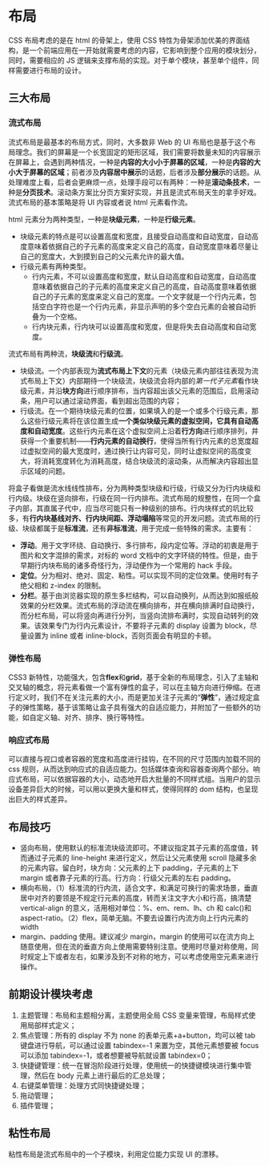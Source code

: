 # 布局

CSS 布局考虑的是在 html 的骨架上，使用 CSS 特性为骨架添加优美的界面结构，是一个前端应用在一开始就需要考虑的内容，它影响到整个应用的模块划分，同时，需要相应的 JS 逻辑来支撑布局的实现。对于单个模块，甚至单个组件，同样需要进行布局的设计。

## 三大布局

### 流式布局
流式布局是最基本的布局方式，同时，大多数非 Web 的 UI 布局也是基于这个布局理念。我们的屏幕是一个长宽固定的矩形区域，我们需要将数量未知的内容展示在屏幕上，会遇到两种情况，一种是**内容的大小小于屏幕的区域**，一种是**内容的大小大于屏幕的区域**；前者涉及**内容居中展示**的话题，后者涉及**部分展示**的话题。从处理难度上看，后者会更麻烦一点，处理手段可以有两种：一种是**滚动条技术**，一种是**分页技术**。滚动条方案比分页方案好实现，并且是流式布局天生的拿手好戏。流式布局的基本策略是将 UI 内容或者说 html 元素看作流。

html 元素分为两种类型，一种是**块级元素**，一种是**行级元素**。
+ 块级元素的特点是可以设置高度和宽度，且接受自动高度和自动宽度，自动高度意味着依据自己的子元素的高度来定义自己的高度，自动宽度意味着尽量让自己的宽度大，大到摸到自己的父元素允许的最大值。
+ 行级元素有两种类型。
  + 行内元素，不可以设置高度和宽度，默认自动高度和自动宽度，自动高度意味着依据自己的子元素的高度来定义自己的高度，自动高度意味着依据自己的子元素的宽度来定义自己的宽度。一个文字就是一个行内元素，包括空白字符也是一个行内元素，非显示声明的多个空白元素的会被自动折叠为一个空格。
  + 行内块元素，行内块可以设置高度和宽度，但是将失去自动高度和自动宽度。

流式布局有两种流，**块级流**和**行级流**。
+ 块级流。一个内部表现为**流式布局上下文**的元素（块级元素内部往往表现为流式布局上下文）内部期待一个块级流，块级流会将内部的*第一代子元素*看作块级元素，并沿**块方向**进行顺序排布，当内容超出该父元素的范围后，启用滚动条，用户可以通过滚动界面，看到超出范围的内容；
+ 行级流。在一个期待块级元素的位置，如果填入的是一个或多个行级元素，那么这些行级元素将在该位置生成**一个类似块级元素的虚拟空间，它具有自动高度和自动宽度**。这些行内元素在这个虚拟空间上沿着**行方向**进行顺序排列，并获得一个重要机制——**行内元素的自动换行**，使得当所有行内元素的总宽度超过虚拟空间的最大宽度时，通过换行让内容可见，同时让虚拟空间的高度变大，将消耗宽度转化为消耗高度，结合块级流的滚动条，从而解决内容超出显示区域的问题。

将盒子看做是流水线线性排布，分为两种类型块级和行级，行级又分为行内块级和行内级。块级在竖向排布，行级在同一行内排布。流式布局的规整性，在同一个盒子内部，其直属子代中，应当尽可能只有一种级别的排布。行内块样式的坑比较多，有**行内块基线对齐、行内块间距、浮动塌陷**等常见的开发问题。流式布局的行级、块级都属于是**标准流**，还有**非标准流**，用于完成一些特殊的需求。主要有：

- **浮动**。用于文字环绕、自动换行、多行排布，段内定位等。浮动的初衷是用于图片和文字混排的需求，对标的 word 文档中的文字环绕的特性。但是，由于早期行内块布局的诸多奇怪行为，浮动便作为一个常用的 hack 手段。
- **定位**。分为相对、绝对、固定、粘性。可以实现不同的定位效果。使用时有子绝父相和 z-index 的限制。
- **分栏**。基于由浏览器实现的原生多栏结构，可以自动换列，从而达到如报纸般效果的分栏效果。流式布局的浮动流在横向排布，并在横向排满时自动换行，而分栏布局，可以将竖向再进行分列，当竖向流排布满时，实现自动转列的效果。该效果专门为行内元素设计，不要将子元素的 display 设置为 block，尽量设置为 inline 或者 inline-block，否则页面会有明显的卡顿。

### 弹性布局

CSS3 新特性，功能强大，包含**flex**和**grid**，基于全新的布局理念，引入了主轴和交叉轴的概念，将元素看做一个富有弹性的盒子，可以在主轴方向进行伸缩。在进行定义时，我们不在关注元素的大小，而是更加关注子元素的“**弹性**”，通过规定盒子的弹性策略，基于该策略让盒子具有强大的自适应能力，并附加了一些额外的功能，如自定义轴、对齐、排序、换行等特性。

### 响应式布局

可以直接与视口或者容器的宽度和高度进行挂钩，在不同的尺寸范围内加载不同的 css 规则，从而达到响应式的自适应能力。包括媒体查询和容器查询两个部分。响应式布局，可以依据容器的大小，动态地开启大批量的不同样式组。当用户的显示设备差异巨大的时候，可以用以更换大量和样式，使得同样的 dom 结构，也呈现出巨大的样式差异。

## 布局技巧

- 竖向布局，使用默认的标准流块级流即可。不建议指定其子元素的高度值，转而通过子元素的 line-height 来进行定义，然后让父元素使用 scroll 隐藏多余的元素内容。留白时，块方向：父元素的上下 padding，子元素的上下 margin 或者靠子元素的行高。行方向：行级父元素的左右 padding。
- 横向布局，（1）标准流的行内流，适合文字，和满足可换行的需求场景，垂直居中对齐的要领是不规定行元素的高度，转而关注文字大小和行高，搞清楚 vertical-align 的意义，活用相对单位：%、em、rem、lh、ch 和 calc()和 aspect-ratio。（2）flex，简单无脑。不要去设置行内流方向上行内元素的 width
- margin、padding 使用。建议减少 margin，margin 的使用可以在流方向上随意使用，但在流的垂直方向上使用需要特别注意。使用时尽量对称使用，同时规定上下或者左右，如果涉及到不对称的地方，可以考虑使用空元素来进行操作。

## 前期设计模块考虑

1. 主题管理：布局和主题相分离，主题使用全局 CSS 变量来管理，布局样式使用局部样式定义；
2. 焦点管理：所有的 display 不为 none 的表单元素+a+button，均可以被 tab 键盘进行导航，可以通过设置 tabindex=-1 来置为空，其他元素想要被 focus 可以添加 tabindex=-1，或者想要被导航就设置 tabindex=0；
3. 快捷键管理：统一在冒泡阶段进行处理，使用统一的快捷键模块进行集中管理，然后在 body 元素上进行最后的汇总处理；
4. 右键菜单管理：处理方式同快捷键处理；
5. 拖动管理；
6. 插件管理；

## 粘性布局

粘性布局是流式布局中的一个子模块，利用定位能力实现 UI 的漂移。
